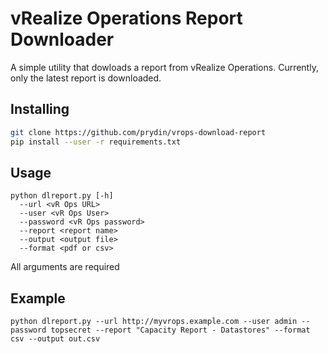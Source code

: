 # vRealize Operations Report Downloader
A simple utility that dowloads a report from vRealize Operations. Currently, only the latest report is downloaded.

## Installing
```bash
git clone https://github.com/prydin/vrops-download-report
pip install --user -r requirements.txt
```

## Usage
```
python dlreport.py [-h] 
  --url <vR Ops URL> 
  --user <vR Ops User> 
  --password <vR Ops password> 
  --report <report name> 
  --output <output file> 
  --format <pdf or csv>
```
All arguments are required

## Example
```
python dlreport.py --url http://myvrops.example.com --user admin --password topsecret --report "Capacity Report - Datastores" --format csv --output out.csv
```

